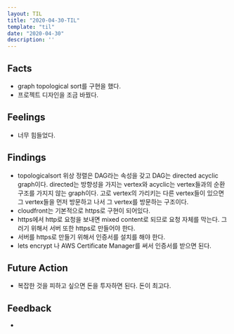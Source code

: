 ```yaml
---
layout: TIL
title: "2020-04-30-TIL"
template: "til"
date: "2020-04-30"
description: ''
---
```


## Facts

- graph topological sort를 구현을 했다.
- 프로젝트 디자인을 조금 바꿨다.

## Feelings

- 너무 힘들었다.

## Findings

- topologicalsort 위상 정렬은 DAG라는 속성을 갖고 DAG는 directed acyclic graph이다. directed는 방향성을 가지는 vertex와 acyclic는 vertex들과의 순환구조를 가지지 않는 graph이다. 고로 vertex의 가리키는 다른 vertex들이 있으면 그 vertex들을 먼저 방문하고 나서 그 vertex를 방문하는 구조이다. 
- cloudfront는 기본적으로 https로 구현이 되어있다.
- https에서 http로 요청을 보내면 mixed content로 되므로 요청 자체를 막는다. 그러기 위해서 서버 또한 https로 만들어야 한다.
- 서버를 https로 만들기 위해서 인증서를 설치를 해야 한다. 
- lets encrypt 나 AWS Certificate Manager를 써서 인증서를 받으면 된다. 

## Future Action

- 복잡한 것을 피하고 싶으면 돈을 투자하면 된다. 돈이 최고다.

## Feedback

- 